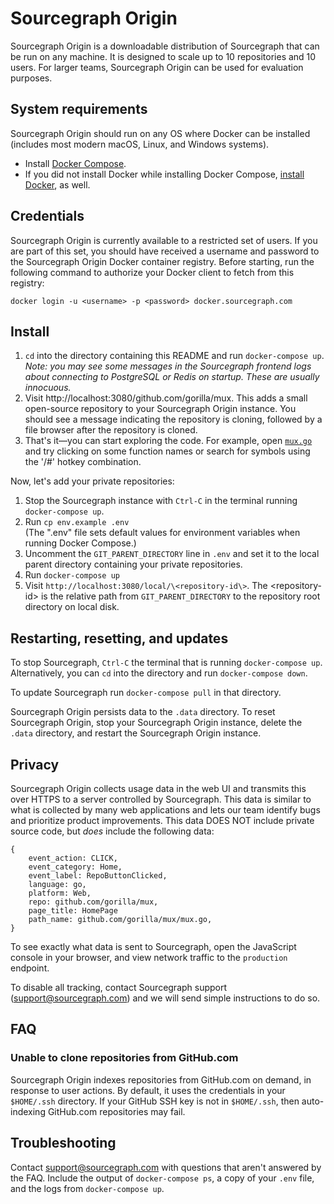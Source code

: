 # Sourcegraph Origin

Sourcegraph Origin is a downloadable distribution of Sourcegraph that can be run on any machine. It is designed to scale up to 10 repositories and 10 users. For larger teams, Sourcegraph Origin can be used for evaluation purposes.

## System requirements

Sourcegraph Origin should run on any OS where Docker can be installed (includes most modern macOS, Linux, and Windows systems).

* Install [Docker Compose](https://docs.docker.com/compose/install/).
* If you did not install Docker while installing Docker Compose, [install Docker](https://docs.docker.com/engine/installation/), as well.

## Credentials

Sourcegraph Origin is currently available to a restricted set of users. If you are part of this set, you should have received a username and password to the Sourcegraph Origin Docker container registry. Before starting, run the following command to authorize your Docker client to fetch from this registry:

```
docker login -u <username> -p <password> docker.sourcegraph.com
```

## Install

1. `cd` into the directory containing this README and run `docker-compose up`.<br>
*Note: you may see some messages in the Sourcegraph frontend logs about connecting to PostgreSQL or Redis on startup. These are usually innocuous.*
1. Visit http://localhost:3080/github.com/gorilla/mux. This adds a small open-source repository to your Sourcegraph Origin instance. You should see a message indicating the repository is cloning, followed by a file browser after the repository is cloned.
1. That's it—you can start exploring the code. For example, open [`mux.go`](http://localhost:3080/github.com/gorilla/mux/-/blob/mux.go) and try clicking on some function names or search for symbols using the '/#' hotkey combination.

Now, let's add your private repositories:

1. Stop the Sourcegraph instance with `Ctrl-C` in the terminal running `docker-compose up`.
1. Run `cp env.example .env`<br>
   (The ".env" file sets default values for environment variables when running Docker Compose.)
1. Uncomment the `GIT_PARENT_DIRECTORY` line in `.env` and set it to the local parent directory containing your private repositories.
1. Run `docker-compose up`
1. Visit `http://localhost:3080/local/\<repository-id\>`. The \<repository-id\> is the relative path from `GIT_PARENT_DIRECTORY` to the repository root directory on local disk.

## Restarting, resetting, and updates

To stop Sourcegraph, `Ctrl-C` the terminal that is running `docker-compose up`. Alternatively, you can `cd` into the directory and run `docker-compose down`.

To update Sourcegraph run `docker-compose pull` in that directory.

Sourcegraph Origin persists data to the `.data` directory. To reset Sourcegraph Origin, stop your Sourcegraph Origin instance, delete the `.data` directory, and restart the Sourcegraph Origin instance.

## Privacy

Sourcegraph Origin collects usage data in the web UI and transmits this over HTTPS to a server controlled by Sourcegraph. This data is similar to what is collected by many web applications and lets our team identify bugs and prioritize product improvements. This data DOES NOT include private source code, but *does* include the following data:
```
{
    event_action: CLICK,
    event_category: Home,
    event_label: RepoButtonClicked,
    language: go,
    platform: Web,
    repo: github.com/gorilla/mux,
    page_title: HomePage
    path_name: github.com/gorilla/mux/mux.go,
}
```
To see exactly what data is sent to Sourcegraph, open the JavaScript console in your browser, and view network traffic to the `production` endpoint.

To disable all tracking, contact Sourcegraph support (support@sourcegraph.com) and we will send simple instructions to do so.

## FAQ

### Unable to clone repositories from GitHub.com

Sourcegraph Origin indexes repositories from GitHub.com on demand, in response to user actions. By default, it uses the credentials in your `$HOME/.ssh` directory. If your GitHub SSH key is not in `$HOME/.ssh`, then auto-indexing GitHub.com repositories may fail.

## Troubleshooting

Contact support@sourcegraph.com with questions that aren't answered by the FAQ. Include the output of `docker-compose ps`, a copy of your `.env` file, and the logs from `docker-compose up`.
